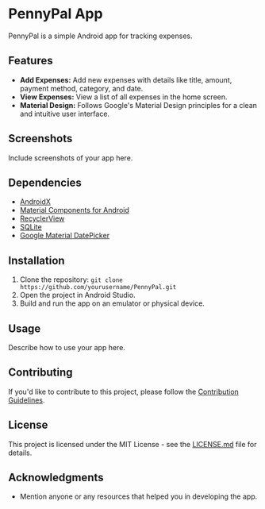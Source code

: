 # PennyPal App

PennyPal is a simple Android app for tracking expenses.

## Features

- **Add Expenses:** Add new expenses with details like title, amount, payment method, category, and date.
- **View Expenses:** View a list of all expenses in the home screen.
- **Material Design:** Follows Google's Material Design principles for a clean and intuitive user interface.

## Screenshots

Include screenshots of your app here.

## Dependencies

- [AndroidX](https://developer.android.com/jetpack/androidx)
- [Material Components for Android](https://material.io/develop/android/docs/getting-started)
- [RecyclerView](https://developer.android.com/jetpack/androidx/releases/recyclerview)
- [SQLite](https://developer.android.com/jetpack/androidx/releases/room)
- [Google Material DatePicker](https://material.io/components/pickers/date-pickers)

## Installation

1. Clone the repository: `git clone https://github.com/yourusername/PennyPal.git`
2. Open the project in Android Studio.
3. Build and run the app on an emulator or physical device.

## Usage

Describe how to use your app here.

## Contributing

If you'd like to contribute to this project, please follow the [Contribution Guidelines](CONTRIBUTING.md).

## License

This project is licensed under the MIT License - see the [LICENSE.md](LICENSE.md) file for details.

## Acknowledgments

- Mention anyone or any resources that helped you in developing the app.

